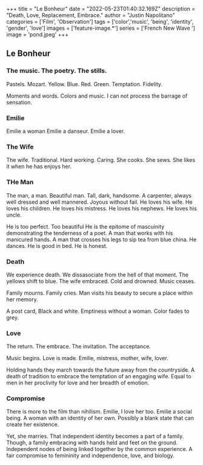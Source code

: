 +++
title =  "Le Bonheur"
date = "2022-05-23T01:40:32.169Z"
description = "Death, Love, Replacement, Embrace."
author = "Justin Napolitano"
categories = ['Film', 'Observation']
tags = ['color','music', 'being', 'identity', 'gender', 'love']
images = ['feature-image.*']
series = ['French New Wave ']
image = 'pond.jpeg'
+++

## Le Bonheur

### The music.  The poetry.  The stills.  

Pastels.  Mozart.  Yellow.  Blue.  Red. Green.  Temptation.  Fidelity.

Moments and words.  Colors and music.  I can not process the barrage of sensation.


### Emilie

Emilie a woman  Emilie a danseur.  Emilie a lover.


### The Wife 

The wife.  Traditional.  Hard working.  Caring.  She cooks.  She sews.  She likes it when he has enjoys her.    

### THe Man

The man, a man.  Beautiful man.  Tall, dark, handsome.  A carpenter, always well dressed and well mannered.  Joyous without fail.  He loves his wife.  He loves his children.  He loves his mistress.  He loves his nephews.  He loves his uncle.

He is too perfect.  Too beautiful  He is the epitome of mascuinity demonstrating the tenderness of a poet.  A man that works with his manicured hands.  A man that crosses his legs to sip tea from blue china.  He dances.  He is good in bed. He is honest.  


### Death

We experience death.  We dissasociate from the hell of that moment.  The yellows shift to blue.  The wife embraced.  Cold and drowned.  Music ceases. 

Family mourns. Family cries.  Man visits his beauty to secure a place within her memory.  

A post card, Black and white.  Emptiness without a woman.  Color fades to grey.  


### Love

The return.  The embrace.  The invitation.  The acceptance.

Music begins.  Love is made.  Emilie, mistress, mother, wife, lover. 


Holding hands they march towards the future away from the countryside.  A death of tradition to embrace the temptation of an engaging wife. Equal to men in her proclivity for love and her breadth of emotion.  

### Compromise
There is more to the film than nihilism.  Emilie, I love her too.  Emilie a social being.  A woman with an identity of her own.  Possibly a blank state that can create her existence.  

Yet, she marries.  That independent identity becomes a part of a family.  Though, a family embracing with hands held and feet on the ground.  Independent nodes of being linked together by the common experience.  A fair compromise to femininity and independence, love, and biology.  
